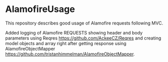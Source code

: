 # AlamofireUsage

This repository describes good usage of Alamofire requests following MVC.

Added logging of Alamofire REQUESTS showing header and body parameters using Reqres https://github.com/AckeeCZ/Reqres and creating model objects and array right after getting response using AlamofireObjectMapper https://github.com/tristanhimmelman/AlamofireObjectMapper.
